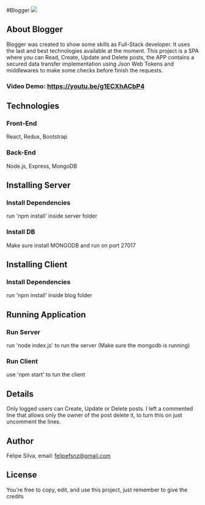 #Blogger
![](https://i.imgur.com/R9vrBMu.png)

## About Blogger
Blogger was created to show some skills as Full-Stack developer. It uses the last and best technologies available at the moment. This project is a SPA where you can Read, Create, Update and Delete posts, the APP contains a secured data transfer implementation using Json Web Tokens and middlewares to make some checks before finish the requests.

### Video Demo: https://youtu.be/g1ECXhACbP4
 
## Technologies
### Front-End
React, Redux, Bootstrap

### Back-End
Node.js, Express, MongoDB

## Installing Server
### Install Dependencies
run 'npm install' inside server folder

### Install DB
Make sure install MONGODB and run on port 27017

## Installing Client
### Install Dependencies
run 'npm install' inside blog folder

## Running Application
### Run Server
run 'node index.js' to run the server (Make sure the mongodb is running)

### Run Client
use 'npm start' to tun the client

## Details
Only logged users can Create, Update or Delete posts.
I left a commented line that allows only the owner of the post delete it, to turn this on just uncomment the lines.

## Author
Felipe Silva, email: felipefsnz@gmail.com

## License
You're free to copy, edit, and use this project, just remember to give the credits